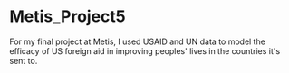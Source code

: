 # Metis_Project5
For my final project at Metis, I used USAID and UN data to model the efficacy of US foreign aid in improving peoples' lives in the countries it's sent to. 
